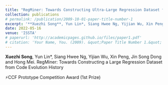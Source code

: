 ```yaml
---
title: "RegMiner: Towards Constructing Ultra-Large Regression Dataset from Code Evolution History"
collection: publications
# permalink: /publication/2009-10-01-paper-title-number-1
excerpt: '**Xuezhi Song**, Yun Lin*, Siang Hwee Ng, Yijian Wu, Xin Peng, Jin Song Dong and Hong Mei. RegMiner: Towards Constructing a Large Regression Dataset from Code Evolution History **[⚡ CCF Prototype Competition Award (1st Prize)]**'
date: 2022-05-16
venue: 'ISSTA'
# paperurl: 'http://academicpages.github.io/files/paper1.pdf'
# citation: 'Your Name, You. (2009). &quot;Paper Title Number 1.&quot; <i>Journal 1</i>. 1(1).'
---
```

**Xuezhi Song**, Yun Lin*, Siang Hwee Ng, Yijian Wu, Xin Peng, Jin Song Dong and Hong Mei. RegMiner: Towards Constructing a Large Regression Dataset from Code Evolution History

⚡CCF Prototype Competition Award (1st Prize)
